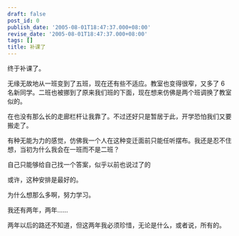 ```yaml
---
draft: false
post_id: 0
publish_date: '2005-08-01T18:47:37.000+08:00'
revise_date: '2005-08-01T18:47:37.000+08:00'
tags: []
title: 补课了
---
```


终于补课了。

无缘无故地从一班变到了五班，现在还有些不适应。教室也变得很窄，又多了 6 名新同学。二班也被挪到了原来我们班的下面，现在想来仿佛是两个班调换了教室似的。

在也没有那么长的走廊栏杆让我靠了。不过还好只是暂居于此，开学恐怕我们又要搬走了。

有种无能为力的感觉，仿佛我一个人在这种变迁面前只能任听摆布。我还是忍不住想，当初为什么我会在一班而不是二班？

自己只能够给自己找一个答案，似乎以前也说过了的

或许，这种安排是最好的。

为什么想那么多啊，努力学习。

我还有两年，两年……

两年以后的路还不知道，但这两年我必须珍惜，无论是什么，或者说，所有的。
